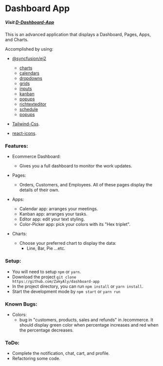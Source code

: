 # Dashboard App

##### Visit [D-Dashboard-App](https://d-dashboard-app.netlify.app/)

This is an advanced application that displays a Dashboard, Pages, Apps, and Charts.

Accomplished by using:

- [@syncfusion/ej2](https://ej2.syncfusion.com/home/)

  - [charts](https://www.npmjs.com/package/@syncfusion/ej2-react-charts)
  - [calendars](https://www.npmjs.com/package/@syncfusion/ej2-react-calendars)
  - [dropdowns](https://www.npmjs.com/package/@syncfusion/ej2-react-dropdowns)
  - [grids](https://www.npmjs.com/package/@syncfusion/ej2-react-grids)
  - [inputs](https://www.npmjs.com/package/@syncfusion/ej2-react-inputs)
  - [kanban](https://www.npmjs.com/package/@syncfusion/ej2-react-kanban)
  - [popups](https://www.npmjs.com/package/@syncfusion/ej2-react-popups)
  - [richtexteditor](https://www.npmjs.com/package/@syncfusion/ej2-react-richtexteditor)
  - [schedule](https://www.npmjs.com/package/@syncfusion/ej2-react-schedule)
  - [popups](https://www.npmjs.com/package/@syncfusion/ej2-react-popups)

- [Tailwind-Css](https://tailwindcss.com/docs/installation).
- [react-icons](https://react-icons.github.io/react-icons/).

### Features:

- Ecommerce Dashboard:

  - Gives you a full dashboard to monitor the work updates.

- Pages:

  - Orders, Customers, and Employees. All of these pages display the details of their own.

- Apps:

  - Calendar app: arranges your meetings.
  - Kanban app: arranges your tasks.
  - Editor app: edit your text styling.
  - Color-Picker app: pick your colors with its "Hex triplet".

- Charts:
  - Choose your preferred chart to display the data:
    - Line, Bar, Pie ...etc.

### Setup:

- You will need to setup `npm` or `yarn`.
- Download the project `git clone https://github.com/ZakyAly/dashboard-app`
- In the project directory, you can run `npm install` or `yarn install`.
- Start the development mode by `npm start` or `yarn run`

### Known Bugs:

- Colors:
  - bug in "customers, products, sales and refunds" in /ecommerce. It should display green color when percentage increases and red when the percentage decreases.

### ToDo:

- Complete the notification, chat, cart, and profile.
- Refactoring some code.
